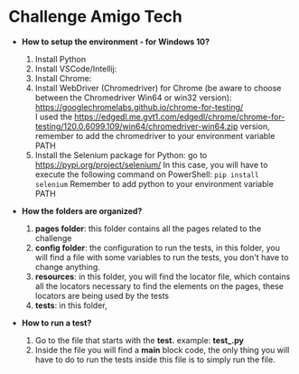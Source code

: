 # Challenge Amigo Tech

- <b>How to setup the environment - for Windows 10?</b><br>
  1. Install Python 
  2. Install VSCode/Intellij: 
  3. Install Chrome: 
  4. Install WebDriver (Chromedriver) for Chrome (be aware to choose between the Chromedriver Win64 or win32 version): https://googlechromelabs.github.io/chrome-for-testing/ <br>
     I used the https://edgedl.me.gvt1.com/edgedl/chrome/chrome-for-testing/120.0.6099.109/win64/chromedriver-win64.zip version, remember to add the chromedriver to your environment variable PATH
  5. Install the Selenium package for Python: go to https://pypi.org/project/selenium/
     In this case, you will have to execute the following command on PowerShell: <code>pip install selenium</code> Remember to add python to your environment variable PATH

- <b>How the folders are organized?</b>
  1. <b>pages folder</b>: this folder contains all the pages related to the challenge
  2. <b>config folder</b>: the configuration to run the tests, in this folder, you will find a file with some variables to run the tests, you don't have to change anything.
  3. <b>resources</b>: in this folder, you will find the locator file, which contains all the locators necessary to find the elements on the pages, these locators are being used by the tests
  3. <b>tests</b>: in this folder, 


- <b>How to run a test?</b>
  1. Go to the file that starts with the <b>test.</b> example: <b>test_.py</b>
  2. Inside the file you will find a __main__ block code, the only thing you will have to do to run the tests inside this file is to simply run the file.



